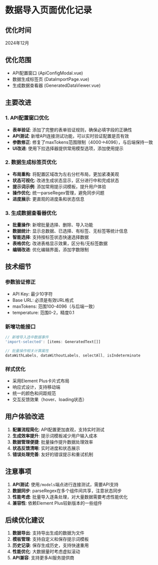 # 数据导入页面优化记录

## 优化时间
2024年12月

## 优化范围
- API配置窗口 (ApiConfigModal.vue)
- 数据生成标签页 (DataImportPage.vue)
- 生成数据查看器 (GeneratedDataViewer.vue)

## 主要改进

### 1. API配置窗口优化
- **表单验证**: 添加了完整的表单验证规则，确保必填字段的正确性
- **API测试**: 新增API连接测试功能，可以实时验证配置是否有效
- **参数修正**: 修复了maxTokens范围限制（4000→4096），与后端保持一致
- **UI改进**: 使用下拉选择器提供常用模型选项，添加使用提示

### 2. 数据生成标签页优化
- **布局重构**: 将配置区域改为左右分栏布局，更加紧凑美观
- **状态可视化**: 改进生成状态显示，区分进行中和完成状态
- **提示词示例**: 添加常用提示词模板，提升用户体验
- **操作优化**: 统一parseRegex管理，避免同步问题
- **进度展示**: 更直观的进度条和状态信息

### 3. 生成数据查看器优化
- **批量操作**: 新增批量选择、删除、导入功能
- **数据统计**: 显示总数据、已选择、有标签、无标签等统计信息
- **智能选择**: 支持按标签状态快速选择数据
- **表格优化**: 改进表格显示效果，区分有/无标签数据
- **编辑改进**: 优化编辑界面，添加字数限制

## 技术细节

### 参数验证修正
- API Key: 最少10字符
- Base URL: 必须是有效URL格式
- maxTokens: 范围100-4096（与后端一致）
- temperature: 范围0-2，精度0.1

### 新增功能接口
```typescript
// 新增导入选中数据事件
'import-selected': [items: GeneratedText[]]

// 批量操作相关计算属性
dataWithLabels, dataWithoutLabels, selectAll, isIndeterminate
```

### 样式优化
- 采用Element Plus卡片式布局
- 响应式设计，支持移动端
- 统一的颜色和间距规范
- 交互反馈效果（hover、loading状态）

## 用户体验改进

1. **配置流程简化**: API配置更加直观，支持实时测试
2. **生成效率提升**: 提示词模板减少用户输入成本
3. **数据管理便捷**: 批量操作提升数据处理效率
4. **状态反馈清晰**: 实时进度和状态展示
5. **错误处理完善**: 友好的错误提示和重试机制

## 注意事项

1. **API测试**: 使用`/models`端点进行连接测试，需要API支持
2. **数据同步**: parseRegex在多个组件间共享，注意状态同步
3. **性能考虑**: 批量导入逐条处理，对大量数据需要考虑性能优化
4. **兼容性**: 依赖Element Plus较新版本的一些组件

## 后续优化建议

1. **数据导出**: 支持导出生成的数据为文件
2. **模板管理**: 支持自定义和保存提示词模板
3. **历史记录**: 保存生成历史，支持快速重用
4. **性能优化**: 大数据量时考虑虚拟滚动
5. **API兼容**: 支持更多AI服务提供商 